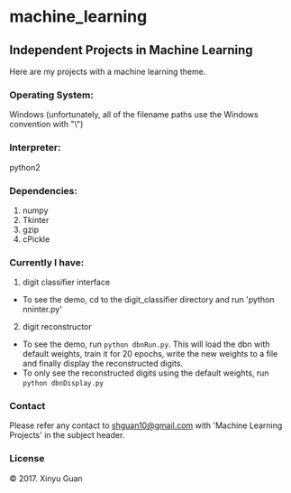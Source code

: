 # machine_learning
## Independent Projects in Machine Learning

Here are my projects with a machine learning theme.

### Operating System: 
Windows (unfortunately, all of the filename paths use the Windows convention with "\\")

### Interpreter: 
python2

### Dependencies: 
1. numpy
2. Tkinter
3. gzip
4. cPickle

### Currently I have: 
1. digit classifier interface
+ To see the demo, cd to the digit_classifier directory and run 'python nninter.py'
2. digit reconstructor
+ To see the demo, run `python dbnRun.py`. This will load the dbn with default weights, train it for 20 epochs, write the new weights to a file and finally display the reconstructed digits.
+ To only see the reconstructed digits using the default weights, run `python dbnDisplay.py`

### Contact
Please refer any contact to <shguan10@gmail.com> with 'Machine Learning Projects' in the subject header.

### License
© 2017. Xinyu Guan
